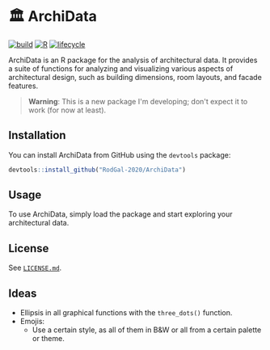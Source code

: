 # 🏛️ ArchiData

[![build](https://github.com/Xopre/ArchiData/actions/workflows/pages/pages-build-deployment/badge.svg)](https://github.com/Xopre/ArchiData/actions/workflows/pages/pages-build-deployment)
[![R](https://github.com/Xopre/ArchiData/actions/workflows/r.yml/badge.svg?branch=main)](https://github.com/Xopre/ArchiData/actions/workflows/r.yml)
[![lifecycle](https://img.shields.io/badge/lifecycle-experimental-orange)](https://lifecycle.r-lib.org/articles/stages.html)
<!-- [codecov] https://codecov.io/gh/RodGal-2020/archiData/settings/badge -->

ArchiData is an R package for the analysis of architectural data. It provides a suite of functions for analyzing and visualizing various aspects of architectural design, such as building dimensions, room layouts, and facade features.

> **Warning**: This is a new package I'm developing; don't expect it to work (for now at least).

## Installation

You can install ArchiData from GitHub using the `devtools` package:

``` r
devtools::install_github("RodGal-2020/ArchiData")
```

## Usage

To use ArchiData, simply load the package and start exploring your architectural data.

## License

See [`LICENSE.md`](LICENSE.md).


## Ideas

- Ellipsis in all graphical functions with the `three_dots()` function.
- Emojis:
  - Use a certain style, as all of them in B&W or all from a certain palette or theme.
